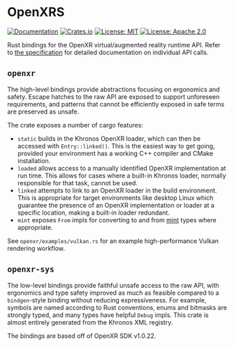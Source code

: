 # OpenXRS

[![Documentation](https://docs.rs/openxr/badge.svg)](https://docs.rs/openxr/)
[![Crates.io](https://img.shields.io/crates/v/openxr.svg)](https://crates.io/crates/openxr)
[![License: MIT](https://img.shields.io/badge/License-MIT-blue.svg)](LICENSE-MIT)
[![License: Apache 2.0](https://img.shields.io/badge/License-Apache%202.0-blue.svg)](LICENSE-APACHE)

Rust bindings for the OpenXR virtual/augmented reality runtime
API. Refer to [the
specification](https://www.khronos.org/registry/OpenXR/specs/1.0/html/xrspec.html)
for detailed documentation on individual API calls.

## `openxr` 

The high-level bindings provide abstractions focusing on ergonomics
and safety. Escape hatches to the raw API are exposed to support
unforeseen requirements, and patterns that cannot be efficiently
exposed in safe terms are preserved as unsafe.

The crate exposes a number of cargo features:
- `static` builds in the Khronos OpenXR loader, which can then be
  accessed with `Entry::linked()`. This is the easiest way to get
  going, provided your environment has a working C++ compiler and
  CMake installation.
- `loaded` allows access to a manually identified OpenXR
  implementation at run time. This allows for cases where a built-in
  Khronos loader, normally responsible for that task, cannot be used.
- `linked` attempts to link to an OpenXR loader in the build
  environment. This is appropriate for target environments like
  desktop Linux which guarantee the presence of an OpenXR
  implementation or loader at a specific location, making a built-in
  loader redundant.
- `mint` exposes `From` impls for converting to and from
  [mint](https://github.com/kvark/mint) types where appropriate.

See `openxr/examples/vulkan.rs` for an example high-performance Vulkan
rendering workflow.

## `openxr-sys`

The low-level bindings provide faithful unsafe access to the raw API,
with ergonomics and type safety improved as much as feasible compared
to a `bindgen`-style binding without reducing expressiveness. For
example, symbols are named according to Rust conventions, enums and
bitmasks are strongly typed, and many types have helpful `Debug`
impls. This crate is almost entirely generated from the Khronos XML
registry.

The bindings are based off of OpenXR SDK v1.0.22.